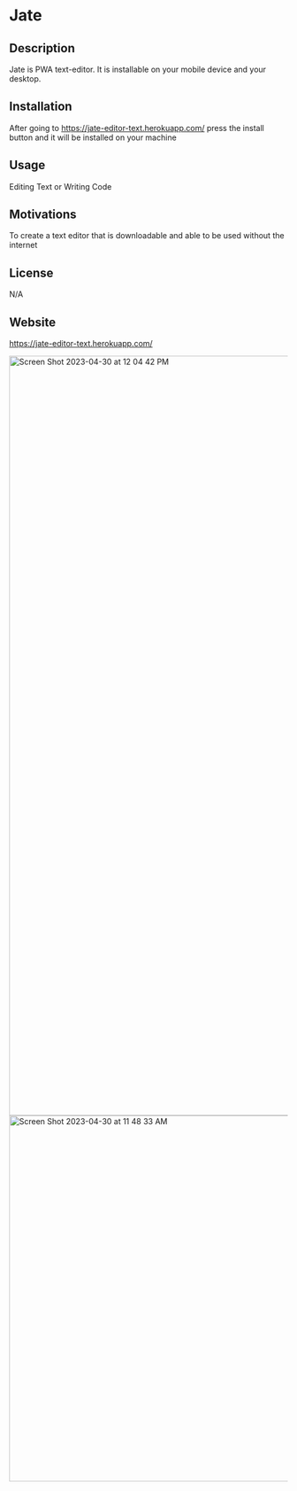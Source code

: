 # Jate

## Description

Jate is PWA text-editor. It is installable on your mobile device and your desktop. 

## Installation

After going to https://jate-editor-text.herokuapp.com/ press the install button and it will be installed on your machine

## Usage

Editing Text or Writing Code

## Motivations

To create a text editor that is downloadable and able to be used without the internet

## License
N/A

## Website
https://jate-editor-text.herokuapp.com/


<img width="1372" alt="Screen Shot 2023-04-30 at 12 04 42 PM" src="https://user-images.githubusercontent.com/119153047/235371602-963760f6-33af-4469-9769-7150858cf320.png">

<img width="661" alt="Screen Shot 2023-04-30 at 11 48 33 AM" src="https://user-images.githubusercontent.com/119153047/235371611-88fe8e3a-ce30-44cd-9c1d-d1fd6de8e922.png">


